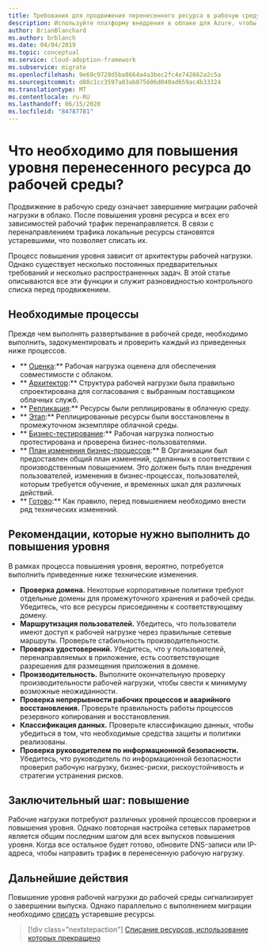 ```yaml
---
title: Требования для продвижения перенесенного ресурса в рабочую среду
description: Используйте платформу внедрения в облаке для Azure, чтобы понять общие задачи и стандартные необходимые компоненты для повышения уровня перенесенного ресурса в рабочую среду.
author: BrianBlanchard
ms.author: brblanch
ms.date: 04/04/2019
ms.topic: conceptual
ms.service: cloud-adoption-framework
ms.subservice: migrate
ms.openlocfilehash: 9e69c9728d5ba8664a4a3bec2fc4e742662a2c5a
ms.sourcegitcommit: d88c1cc3597a83ab075606d040ad659ac4b33324
ms.translationtype: MT
ms.contentlocale: ru-RU
ms.lasthandoff: 06/15/2020
ms.locfileid: "84787781"
---
```

<!-- cSpell:ignore CISO -->

# <a name="what-is-required-to-promote-a-migrated-resource-to-production"></a>Что необходимо для повышения уровня перенесенного ресурса до рабочей среды?

Продвижение в рабочую среду означает завершение миграции рабочей нагрузки в облако. После повышения уровня ресурса и всех его зависимостей рабочий трафик перенаправляется. В связи с перенаправлением трафика локальные ресурсы становятся устаревшими, что позволяет списать их.

Процесс повышения уровня зависит от архитектуры рабочей нагрузки. Однако существует несколько постоянных предварительных требований и несколько распространенных задач. В этой статье описываются все эти функции и служит разновидностью контрольного списка перед продвижением.

## <a name="prerequisite-processes"></a>Необходимые процессы

Прежде чем выполнять развертывание в рабочей среде, необходимо выполнить, задокументировать и проверить каждый из приведенных ниже процессов.

- ** [Оценка](../assess/index.md):** Рабочая нагрузка оценена для обеспечения совместимости с облаком.
- ** [Архитектор](../assess/architect.md):** Структура рабочей нагрузки была правильно спроектирована для согласования с выбранным поставщиком облачных служб.
- ** [Репликация](../migrate/replicate.md):** Ресурсы были реплицированы в облачную среду.
- ** [Этап](../migrate/stage.md):** Реплицированные ресурсы были восстановлены в промежуточном экземпляре облачной среды.
- ** [Бизнес-тестирование](./business-test.md):** Рабочая нагрузка полностью протестирована и проверена бизнес-пользователями.
- ** [План изменения бизнес-процессов](./business-change-plan.md):** В Организации был предоставлен общий план изменений, сделанных в соответствии с производственным повышением. Это должен быть план внедрения пользователей, изменения в бизнес-процессах, пользователей, которым требуется обучение, и временных шкал для различных действий.
- ** [Готово](./ready.md):** Как правило, перед повышением необходимо внести ряд технических изменений.

## <a name="best-practices-to-execute-prior-to-promotion"></a>Рекомендации, которые нужно выполнить до повышения уровня

В рамках процесса повышения уровня, вероятно, потребуется выполнить приведенные ниже технические изменения.

- **Проверка домена.** Некоторые корпоративные политики требуют отдельные домены для промежуточного хранения и рабочей среды. Убедитесь, что все ресурсы присоединены к соответствующему домену.
- **Маршрутизация пользователей.** Убедитесь, что пользователи имеют доступ к рабочей нагрузке через правильные сетевые маршруты. Проверьте стабильность производительности.
- **Проверка удостоверений.** Убедитесь, что у пользователей, перенаправляемых в приложение, есть соответствующие разрешения для размещения приложения в домене.
- **Производительность.** Выполните окончательную проверку производительности рабочей нагрузки, чтобы свести к минимуму возможные неожиданности.
- **Проверка непрерывности рабочих процессов и аварийного восстановления.** Проверьте правильность работы процессов резервного копирования и восстановления.
- **Классификация данных.** Проверьте классификацию данных, чтобы убедиться в том, что необходимые средства защиты и политики реализованы.
- **Проверка руководителем по информационной безопасности.** Убедитесь, что руководитель по информационной безопасности проверил рабочую нагрузку, бизнес-риски, рискоустойчивость и стратегии устранения рисков.

## <a name="final-step-promote"></a>Заключительный шаг: повышение

Рабочие нагрузки потребуют различных уровней процессов проверки и повышения уровня. Однако повторная настройка сетевых параметров является общим последним шагом для всех выпусков повышения уровня. Когда все остальное будет готово, обновите DNS-записи или IP-адреса, чтобы направить трафик в перенесенную рабочую нагрузку.

## <a name="next-steps"></a>Дальнейшие действия

Повышение уровня рабочей нагрузки до рабочей среды сигнализирует о завершении выпуска. Однако параллельно с выполнением миграции необходимо [списать](./decommission.md) устаревшие ресурсы.

> [!div class="nextstepaction"]
> [Списание ресурсов, использование которых прекращено](./decommission.md)
